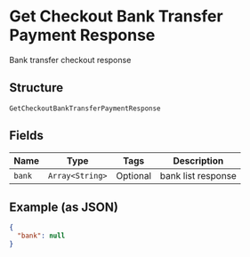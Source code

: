 
# Get Checkout Bank Transfer Payment Response

Bank transfer checkout response

## Structure

`GetCheckoutBankTransferPaymentResponse`

## Fields

| Name | Type | Tags | Description |
|  --- | --- | --- | --- |
| `bank` | `Array<String>` | Optional | bank list response |

## Example (as JSON)

```json
{
  "bank": null
}
```

